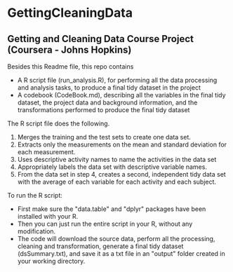 # GettingCleaningData
## Getting and Cleaning Data Course Project (Coursera - Johns Hopkins)

Besides this Readme file, this repo contains 
* A R script file (run_analysis.R), for performing all the data processing and analysis tasks, to produce a final tidy dataset in the project
* A codebook (CodeBook.md), describing all the variables in the final tidy dataset, the project data and background information, and the transformations performed to produce the final tidy dataset

The R script file does the following.
1. Merges the training and the test sets to create one data set.
2. Extracts only the measurements on the mean and standard deviation for each measurement.
3. Uses descriptive activity names to name the activities in the data set
4. Appropriately labels the data set with descriptive variable names.
5. From the data set in step 4, creates a second, independent tidy data set with the average of each variable for each activity and each subject.

To run the R script: 
* First make sure the "data.table" and "dplyr" packages have been installed with your R. 
* Then you can just run the entire script in your R, without any modification. 
* The code will download the source data, perform all the processing, cleaning and transformation, generate a final tidy dataset (dsSummary.txt), and save it as a txt file in an "output" folder created in your working directory.
